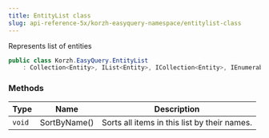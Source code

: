 ```yaml
---
title: EntityList class
slug: api-reference-5x/korzh-easyquery-namespace/entitylist-class
---
```


Represents list of entities
```csharp
public class Korzh.EasyQuery.EntityList
    : Collection<Entity>, IList<Entity>, ICollection<Entity>, IEnumerable<Entity>, IEnumerable, IList, ICollection, IReadOnlyList<Entity>, IReadOnlyCollection<Entity>

```

### Methods

| Type | Name | Description | 
| --- | --- | --- | 
| `void` | SortByName() | Sorts all items in this list by their names. |